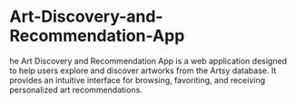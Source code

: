 # Art-Discovery-and-Recommendation-App
he Art Discovery and Recommendation App is a web application designed to help users explore and discover artworks from the Artsy database. It provides an intuitive interface for browsing, favoriting, and receiving personalized art recommendations.
